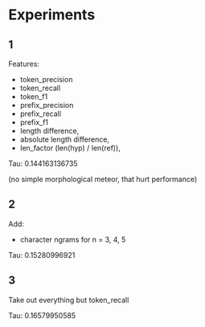 Experiments
===========

1
---

Features:

* token_precision
* token_recall
* token_f1
* prefix_precision
* prefix_recall
* prefix_f1
* length difference,
* absolute length difference,
* len_factor (len(hyp) / len(ref)),

Tau: 0.144163136735

(no simple morphological meteor, that hurt performance)

2
---

Add:

* character ngrams for n = 3, 4, 5

Tau: 0.15280996921

3
---

Take out everything but token_recall

Tau: 0.16579950585